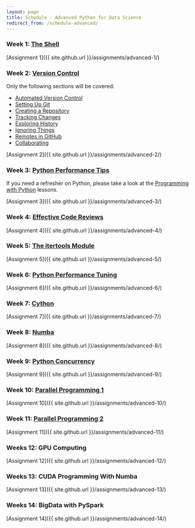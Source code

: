 ```yaml
---
layout: page
title: Schedule - Advanced Python for Data Science
redirect_from: /schedule-advanced/
---
```


### Week 1: [The Shell](https://swcarpentry.github.io/shell-novice)

[Assignment 1]({{ site.github.url }}/assignments/advanced-1/)

### Week 2: [Version Control](https://swcarpentry.github.io/git-novice)

Only the following sections will be covered:
	
* [Automated Version Control](https://swcarpentry.github.io/git-novice/01-basics/)
* [Setting Up Git](https://swcarpentry.github.io/git-novice/02-setup/)
* [Creating a Repository](https://swcarpentry.github.io/git-novice/03-create/)
* [Tracking Changes](https://swcarpentry.github.io/git-novice/04-changes/)
* [Exploring History](https://swcarpentry.github.io/git-novice/05-history/)
* [Ignoring Things](https://swcarpentry.github.io/git-novice/06-ignore/)
* [Remotes in GitHub](https://swcarpentry.github.io/git-novice/07-github/)
* [Collaborating](https://swcarpentry.github.io/git-novice/08-collab/)

[Assignment 2]({{ site.github.url }}/assignments/advanced-2/)

### Week 3: [Python Performance Tips](https://nyu-cds.github.io/python-performance-tips)

If you need a refresher on Python, please take a look at the 
[Programming with Python](https://swcarpentry.github.io/python-novice-inflammation) lessons.

[Assignment 3]({{ site.github.url }}/assignments/advanced-3/)

### Week 4: [Effective Code Reviews](https://nyu-cds.github.io/effective-code-reviews)

[Assignment 4]({{ site.github.url }}/assignments/advanced-4/)

### Week 5: [The itertools Module](https://nyu-cds.github.io/python-itertools)

[Assignment 5]({{ site.github.url }}/assignments/advanced-5/)

### Week 6: [Python Performance Tuning](https://nyu-cds.github.io/python-performance-tuning)

[Assignment 6]({{ site.github.url }}/assignments/advanced-6/)

### Week 7: [Cython](https://nyu-cds.github.io/python-cython)

[Assignment 7]({{ site.github.url }}/assignments/advanced-7/)

### Week 8: [Numba](https://nyu-cds.github.io/python-numba)

[Assignment 8]({{ site.github.url }}/assignments/advanced-8/)

### Week 9: [Python Concurrency](https://nyu-cds.github.io/python-concurrency)

[Assignment 9]({{ site.github.url }}/assignments/advanced-9/)

### Week 10: [Parallel Programming 1](https://nyu-cds.github.io/python-mpi)

[Assignment 10]({{ site.github.url }}/assignments/advanced-10/)

### Week 11: [Parallel Programming 2](https://nyu-cds.github.io/python-mpi)

[Assignment 11]({{ site.github.url }}/assignments/advanced-11/)

### Weeks 12: GPU Computing

[Assignment 12]({{ site.github.url }}/assignments/advanced-12/)

### Weeks 13: CUDA Programming With Numba

[Assignment 13]({{ site.github.url }}/assignments/advanced-13/)

### Weeks 14: BigData with PySpark

[Assignment 14]({{ site.github.url }}/assignments/advanced-14/)
